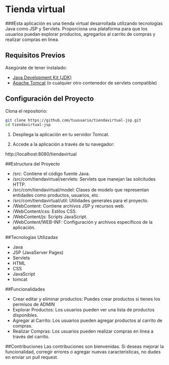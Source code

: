 # Tienda virtual

###Esta aplicación es una tienda virtual desarrollada utilizando tecnologías Java como JSP y Servlets. Proporciona una plataforma para que los usuarios puedan explorar productos, agregarlos al carrito de compras y realizar compras en línea.

## Requisitos Previos

Asegúrate de tener instalado:

- [Java Development Kit (JDK)](https://www.oracle.com/java/technologies/javase-downloads.html)
- [Apache Tomcat](http://tomcat.apache.org/) (o cualquier otro contenedor de servlets compatible)

## Configuración del Proyecto

Clona el repositorio:

```bash
git clone https://github.com/tuusuario/tiendavirtual-jsp.git
cd tiendavirtual-jsp
```

1. Despliega la aplicación en tu servidor Tomcat.

2. Accede a la aplicación a través de tu navegador:

http://localhost:8080/tiendavirtual

##Estructura del Proyecto
- /src: Contiene el código fuente Java.
- /src/com/tiendavirtual/servlets: Servlets que manejan las solicitudes HTTP.
- /src/com/tiendavirtual/model: Clases de modelo que representan entidades como productos, usuarios, etc.
- /src/com/tiendavirtual/util: Utilidades generales para el proyecto.
- /WebContent: Contiene archivos JSP y recursos web.
- /WebContent/css: Estilos CSS.
- /WebContent/js: Scripts JavaScript.
- /WebContent/WEB-INF: Configuración y archivos específicos de la aplicación.

##Tecnologías Utilizadas
- Java
- JSP (JavaServer Pages)
- Servlets
- HTML
- CSS
- JavaScript
- tomcat

##Funcionalidades
- Crear editar y eliminar productos: Puedes crear productos si tienes los permisos de ADMIN
- Explorar Productos: Los usuarios pueden ver una lista de productos disponibles.
- Agregar al Carrito: Los usuarios pueden agregar productos al carrito de compras.
- Realizar Compras: Los usuarios pueden realizar compras en línea a través del carrito.

##Contribuciones
Las contribuciones son bienvenidas. Si deseas mejorar la funcionalidad, corregir errores o agregar nuevas características, no dudes en enviar un pull request.

